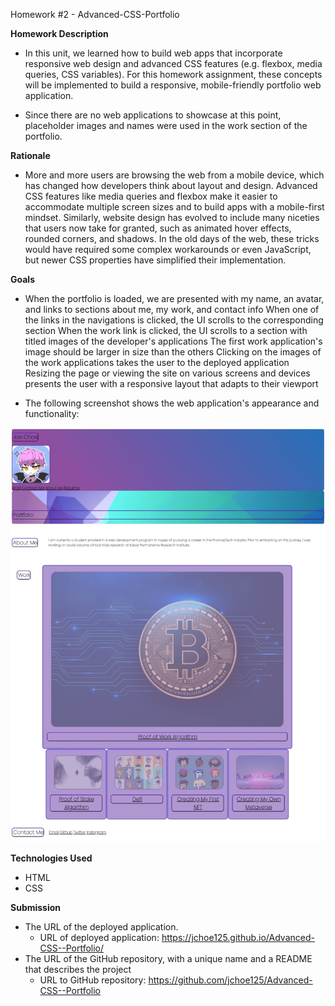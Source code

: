 Homework #2 - Advanced-CSS-Portfolio

**Homework Description**
* In this unit, we learned how to build web apps that incorporate responsive web design and advanced CSS features (e.g. flexbox, media queries, CSS variables). For this homework assignment, these concepts will be implemented to build a responsive, mobile-friendly portfolio web application.

* Since there are no web applications to showcase at this point, placeholder images and names were used in the work section of the portfolio.

**Rationale**
* More and more users are browsing the web from a mobile device, which has changed how developers think about layout and design. Advanced CSS features like media queries and flexbox make it easier to accommodate multiple screen sizes and to build apps with a mobile-first mindset. Similarly, website design has evolved to include many niceties that users now take for granted, such as animated hover effects, rounded corners, and shadows. In the old days of the web, these tricks would have required some complex workarounds or even JavaScript, but newer CSS properties have simplified their implementation.

**Goals**
* When the portfolio is loaded, we are presented with my name, an avatar, and links to sections about me, my work, and contact info
When one of the links in the navigations is clicked, the UI scrolls to the corresponding section
When the work link is clicked, the UI scrolls to a section with titled images of the developer's applications
The first work application's image should be larger in size than the others
Clicking on the images of the work applications takes the user to the deployed application
Resizing the page or viewing the site on various screens and devices presents the user with a responsive layout that adapts to their viewport

* The following screenshot shows the web application's appearance and functionality:

![website screenshot](https://github.com/jchoe125/Advanced-CSS--Portfolio/blob/main/Images/Website%20screenshot.jpeg)

**Technologies Used**
* HTML
* CSS

**Submission**
* The URL of the deployed application.
  * URL of deployed application: https://jchoe125.github.io/Advanced-CSS--Portfolio/
* The URL of the GitHub repository, with a unique name and a README that describes the project
  * URL to GitHub repository: https://github.com/jchoe125/Advanced-CSS--Portfolio